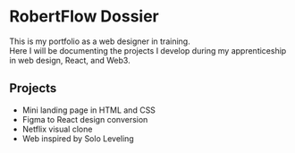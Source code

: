 # RobertFlow Dossier

This is my portfolio as a web designer in training.  
Here I will be documenting the projects I develop during my apprenticeship in web design, React, and Web3.

## Projects

- Mini landing page in HTML and CSS
- Figma to React design conversion
- Netflix visual clone
- Web inspired by Solo Leveling

